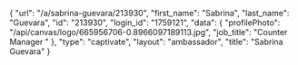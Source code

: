 {
    "url": "\/a\/sabrina-guevara\/213930",
    "first_name": "Sabrina",
    "last_name": "Guevara",
    "id": "213930",
    "login_id": "1759121",
    "data": {
        "profilePhoto": "\/api\/canvas\/logo\/665956706-0.8966097189113.jpg",
        "job_title": "Counter Manager "
    },
    "type": "captivate",
    "layout": "ambassador",
    "title": "Sabrina Guevara"
}
